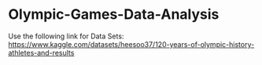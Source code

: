 # Olympic-Games-Data-Analysis
Use the following link for Data Sets:
https://www.kaggle.com/datasets/heesoo37/120-years-of-olympic-history-athletes-and-results
